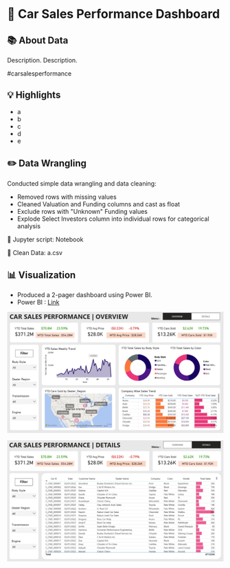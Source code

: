# 🚗 Car Sales Performance Dashboard

## 📚 About Data
Description.
Description.

#carsalesperformance

## 💡 Highlights

- a
- b
- c
- d
- e

## ✏️ Data Wrangling
Conducted simple data wrangling and data cleaning:

- Removed rows with missing values
- Cleaned Valuation and Funding columns and cast as float
- Exclude rows with "Unknown" Funding values
- Explode Select Investors column into individual rows for categorical analysis

📍 Jupyter script: Notebook

📍 Clean Data: a.csv

## 📊 Visualization
- Produced a 2-pager dashboard using Power BI.
- Power BI : [Link](https://app.powerbi.com/view?r=eyJrIjoiZDZiODE5Y2QtMjdiZC00YTJmLWI3MTEtOGVlOThhOTRiNjViIiwidCI6ImFjZWQ1ODNlLTRhM2ItNDJkZS05ZTQ0LTRlNWFmYTk5Yjk4YSIsImMiOjEwfQ%3D%3D)

![Car Sales Performance](./Car-Sales-Performance.jpg)

![Car Sales Performance2](./Car-Sales-Performance2.jpg)
